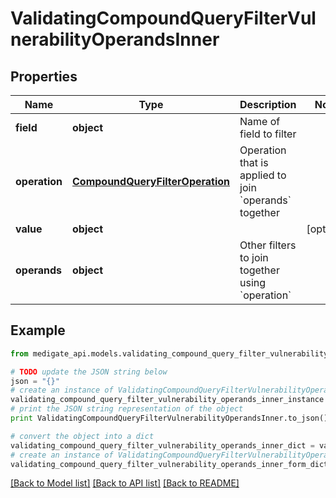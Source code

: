 # ValidatingCompoundQueryFilterVulnerabilityOperandsInner


## Properties
Name | Type | Description | Notes
------------ | ------------- | ------------- | -------------
**field** | **object** | Name of field to filter | 
**operation** | [**CompoundQueryFilterOperation**](CompoundQueryFilterOperation.md) | Operation that is applied to join &#x60;operands&#x60; together | 
**value** | **object** |  | [optional] 
**operands** | **object** | Other filters to join together using &#x60;operation&#x60; | 

## Example

```python
from medigate_api.models.validating_compound_query_filter_vulnerability_operands_inner import ValidatingCompoundQueryFilterVulnerabilityOperandsInner

# TODO update the JSON string below
json = "{}"
# create an instance of ValidatingCompoundQueryFilterVulnerabilityOperandsInner from a JSON string
validating_compound_query_filter_vulnerability_operands_inner_instance = ValidatingCompoundQueryFilterVulnerabilityOperandsInner.from_json(json)
# print the JSON string representation of the object
print ValidatingCompoundQueryFilterVulnerabilityOperandsInner.to_json()

# convert the object into a dict
validating_compound_query_filter_vulnerability_operands_inner_dict = validating_compound_query_filter_vulnerability_operands_inner_instance.to_dict()
# create an instance of ValidatingCompoundQueryFilterVulnerabilityOperandsInner from a dict
validating_compound_query_filter_vulnerability_operands_inner_form_dict = validating_compound_query_filter_vulnerability_operands_inner.from_dict(validating_compound_query_filter_vulnerability_operands_inner_dict)
```
[[Back to Model list]](../README.md#documentation-for-models) [[Back to API list]](../README.md#documentation-for-api-endpoints) [[Back to README]](../README.md)


